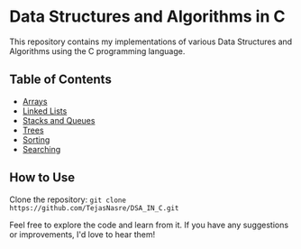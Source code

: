 # Data Structures and Algorithms in C

This repository contains my implementations of various Data Structures and Algorithms using the C programming language.

## Table of Contents

- [Arrays](./Arrays)
- [Linked Lists](./Linked%20Lists)
- [Stacks and Queues](./Stacks%20and%20Queues)
- [Trees](./Trees)
- [Sorting](./Sorting)
- [Searching](./Searching)


## How to Use

Clone the repository: `git clone https://github.com/TejasNasre/DSA_IN_C.git`


Feel free to explore the code and learn from it. If you have any suggestions or improvements, I'd love to hear them!